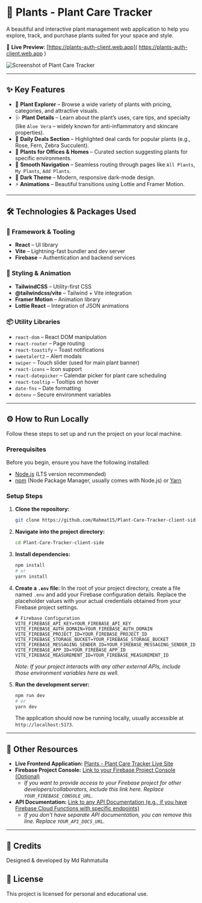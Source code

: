 # 🌿 Plants - Plant Care Tracker

A beautiful and interactive plant management web application to help you explore, track, and purchase plants suited for your space and style.

🔗 **Live Preview**: [https://plants-auth-client.web.app]( https://plants-auth-client.web.app )

![Screenshot of Plant Care Tracker]( https://i.ibb.co/35hsYTNv/screencapture-localhost-5173-2025-05-27-00-12-28.png )

---

## ✨ Key Features

- 🌱 **Plant Explorer** – Browse a wide variety of plants with pricing, categories, and attractive visuals.
- 🩺 **Plant Details** – Learn about the plant’s uses, care tips, and specialty (like `Aloe Vera` – widely known for anti-inflammatory and skincare properties).
- 🛒 **Daily Deals Section** – Highlighted deal cards for popular plants (e.g., Rose, Fern, Zebra Succulent).
- 🏢 **Plants for Offices & Homes** – Curated section suggesting plants for specific environments.
- 🧭 **Smooth Navigation** – Seamless routing through pages like `All Plants`, `My Plants`, `Add Plants`.
- 🌙 **Dark Theme** – Modern, responsive dark-mode design.
- ⚡ **Animations** – Beautiful transitions using Lottie and Framer Motion.

---

## 🛠️ Technologies & Packages Used

### 🧩 Framework & Tooling
- **React** – UI library
- **Vite** – Lightning-fast bundler and dev server
- **Firebase** – Authentication and backend services

### 🎨 Styling & Animation
- **TailwindCSS** – Utility-first CSS
- **@tailwindcss/vite** – Tailwind + Vite integration
- **Framer Motion** – Animation library
- **Lottie React** – Integration of JSON animations

### 📦 Utility Libraries
- `react-dom` – React DOM manipulation
- `react-router` – Page routing
- `react-toastify` – Toast notifications
- `sweetalert2` – Alert modals
- `swiper` – Touch slider (used for main plant banner)
- `react-icons` – Icon support
- `react-datepicker` – Calendar picker for plant care scheduling
- `react-tooltip` – Tooltips on hover
- `date-fns` – Date formatting
- `dotenv` – Secure environment variables

---

## ⚙️ How to Run Locally

Follow these steps to set up and run the project on your local machine.

### Prerequisites

Before you begin, ensure you have the following installed:
*   [Node.js](https://nodejs.org/en/download/) (LTS version recommended)
*   [npm](https://www.npmjs.com/get-npm) (Node Package Manager, usually comes with Node.js) or [Yarn](https://yarnpkg.com/getting-started/install)

### Setup Steps

1.  **Clone the repository:**
    ```bash
    git clone https://github.com/Rahmat15/Plant-Care-Tracker-client-side.git
    ```
2.  **Navigate into the project directory:**
    ```bash
    cd Plant-Care-Tracker-client-side
    ```
3.  **Install dependencies:**
    ```bash
    npm install
    # or
    yarn install
    ```
4.  **Create a `.env` file:**
    In the root of your project directory, create a file named `.env` and add your Firebase configuration details. Replace the placeholder values with your actual credentials obtained from your Firebase project settings.

    ```
    # Firebase Configuration
    VITE_FIREBASE_API_KEY=YOUR_FIREBASE_API_KEY
    VITE_FIREBASE_AUTH_DOMAIN=YOUR_FIREBASE_AUTH_DOMAIN
    VITE_FIREBASE_PROJECT_ID=YOUR_FIREBASE_PROJECT_ID
    VITE_FIREBASE_STORAGE_BUCKET=YOUR_FIREBASE_STORAGE_BUCKET
    VITE_FIREBASE_MESSAGING_SENDER_ID=YOUR_FIREBASE_MESSAGING_SENDER_ID
    VITE_FIREBASE_APP_ID=YOUR_FIREBASE_APP_ID
    VITE_FIREBASE_MEASUREMENT_ID=YOUR_FIREBASE_MEASUREMENT_ID
    ```
    *Note: If your project interacts with any other external APIs, include those environment variables here as well.*

5.  **Run the development server:**
    ```bash
    npm run dev
    # or
    yarn dev
    ```
    The application should now be running locally, usually accessible at `http://localhost:5173`.

---

## 🔗 Other Resources

*   **Live Frontend Application:** [Plants - Plant Care Tracker Live Site](https://plants-auth-client.web.app)
*   **Firebase Project Console:** [Link to your Firebase Project Console (Optional)](YOUR_FIREBASE_CONSOLE_URL)
    *   *If you want to provide access to your Firebase project for other developers/collaborators, include this link here. Replace `YOUR_FIREBASE_CONSOLE_URL`.*
*   **API Documentation:** [Link to any API Documentation (e.g., if you have Firebase Cloud Functions with specific endpoints)](YOUR_API_DOCS_URL)
    *   *If you don't have separate API documentation, you can remove this line. Replace `YOUR_API_DOCS_URL`.*

---

## 🙌 Credits
Designed & developed by Md Rahmatulla

## 📜 License
This project is licensed for personal and educational use.

